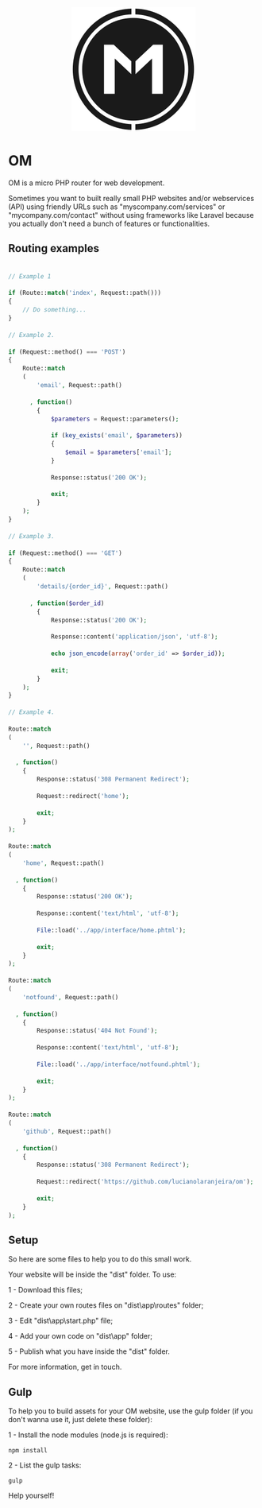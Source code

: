 <p align="center">
    <img height="250" width="250" src="https://github.com/lucianolaranjeira/om/blob/master/design/om.png">
</p>

# OM
OM is a micro PHP router for web development.

Sometimes you want to built really small PHP websites and/or webservices (API) using friendly URLs such as "myscompany.com/services" or "mycompany.com/contact" without using frameworks like Laravel because you actually don't need a bunch of features or functionalities.

## Routing examples

```php

// Example 1

if (Route::match('index', Request::path()))
{
    // Do something...
}

// Example 2.

if (Request::method() === 'POST')
{
    Route::match
    (
        'email', Request::path()

      , function()
        {
            $parameters = Request::parameters();

            if (key_exists('email', $parameters))
            {
                $email = $parameters['email'];
            }

            Response::status('200 OK');
            
            exit;
        }
    );
}

// Example 3.

if (Request::method() === 'GET')
{
    Route::match
    (
        'details/{order_id}', Request::path()

      , function($order_id)
        {
            Response::status('200 OK');

            Response::content('application/json', 'utf-8');

            echo json_encode(array('order_id' => $order_id));

            exit;
        }
    );
}

// Example 4.

Route::match
(
    '', Request::path()

  , function()
    {
        Response::status('308 Permanent Redirect');

        Request::redirect('home');

        exit;
    }
);

Route::match
(
    'home', Request::path()

  , function()
    {
        Response::status('200 OK');

        Response::content('text/html', 'utf-8');

        File::load('../app/interface/home.phtml');

        exit;
    }
);

Route::match
(
    'notfound', Request::path()

  , function()
    {
        Response::status('404 Not Found');

        Response::content('text/html', 'utf-8');

        File::load('../app/interface/notfound.phtml');

        exit;
    }
);

Route::match
(
    'github', Request::path()

  , function()
    {
        Response::status('308 Permanent Redirect');

        Request::redirect('https://github.com/lucianolaranjeira/om');

        exit;
    }
);


```

## Setup

So here are some files to help you to do this small work.

Your website will be inside the "dist" folder. To use:

1 - Download this files;

2 - Create your own routes files on "dist\app\routes\" folder;

3 - Edit "dist\app\start.php" file;

4 - Add your own code on "dist\app\" folder;

5 - Publish what you have inside the "dist" folder.

For more information, get in touch.

## Gulp

To help you to build assets for your OM website, use the gulp folder (if you don't wanna use it, just delete these folder):

1 - Install the node modules (node.js is required):

```
npm install

```

2 - List the gulp tasks:

```
gulp

```

Help yourself!